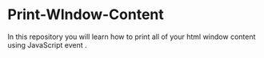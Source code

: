 # Print-WIndow-Content
In this repository you will learn how to print all of your html window content using JavaScript event .
